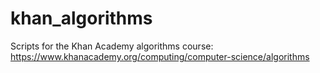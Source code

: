 # khan_algorithms
Scripts for the Khan Academy algorithms course: https://www.khanacademy.org/computing/computer-science/algorithms
